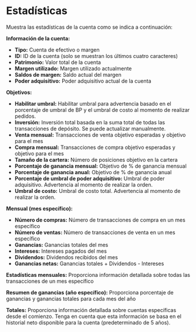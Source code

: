 # **Estadísticas**

Muestra las estadísticas de la cuenta como se indica a continuación:

**Información de la cuenta:**
- **Tipo:** Cuenta de efectivo o margen
- **ID:** ID de la cuenta (solo se muestran los últimos cuatro caracteres)
- **Patrimonio:** Valor total de la cuenta
- **Margen utilizado:** Margen utilizado actualmente
- **Saldos de margen:** Saldo actual del margen
- **Poder adquisitivo:** Poder adquisitivo actual de la cuenta

**Objetivos:**
- **Habilitar umbral:** Habilitar umbral para advertencia basado en el porcentaje de umbral de BP y el umbral de costo al momento de realizar pedidos.
- **Inversión:** Inversión total basada en la suma total de todas las transacciones de depósito. Se puede actualizar manualmente.
- **Venta mensual:** Transacciones de venta objetivo esperadas y objetivo para el mes
- **Compra mensual:** Transacciones de compra objetivo esperadas y objetivo para el mes
- **Tamaño de la cartera:** Número de posiciones objetivo en la cartera
- **Porcentaje de ganancia mensual:** Objetivo de % de ganancia mensual
- **Porcentaje de ganancia anual:** Objetivo de % de ganancia anual
- **Porcentaje de umbral de poder adquisitivo:** Umbral de poder adquisitivo. Advertencia al momento de realizar la orden.
- **Umbral de costo:** Umbral de costo total. Advertencia al momento de realizar la orden.

**Mensual (mes específico):**
- **Número de compras:** Número de transacciones de compra en un mes específico
- **Número de ventas:** Número de transacciones de venta en un mes específico
- **Ganancias:** Ganancias totales del mes
- **Intereses:** Intereses pagados del mes
- **Dividendos:** Dividendos recibidos del mes
- **Ganancias netas:** Ganancias totales + Dividendos - Intereses

**Estadísticas mensuales:**
Proporciona información detallada sobre todas las transacciones de un mes específico

**Resumen de ganancias (año específico):**
Proporciona porcentaje de ganancias y ganancias totales para cada mes del año

**Totales:**
Proporciona información detallada sobre cuentas específicas desde el comienzo.
Tenga en cuenta que esta información se basa en el historial neto disponible para la cuenta (predeterminado de 5 años).

